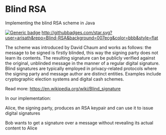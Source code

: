 # Blind RSA
Implementing the blind RSA scheme in Java

[![Generic badge](https://img.shields.io/badge/<CRYPTO>-<RSA>-<COLOR>.svg)](https://shields.io/)
http://githubbadges.com/star.svg?user=arisath&repo=Blind-RSA&background=007ecg&color=bbb&style=flat

The scheme was introduced by David Chaum and works as follows: the message to be signed is firstly blinded, this way the signing party does not learn its contents. The resulting signature can be publicly verified against the original, unblinded message in the manner of a regular digital signature. Blind signatures are typically employed in privacy-related protocols where the signing party and message author are distinct entities. Examples include cryptographic election systems and digital cash schemes.

Read more: https://en.wikipedia.org/wiki/Blind_signature

In our implementation:

Alice, the signing party, produces an RSA keypair and can use it to issue digital signatures

Bob wants to get a signature over a message without revealing its actual content to Alice

